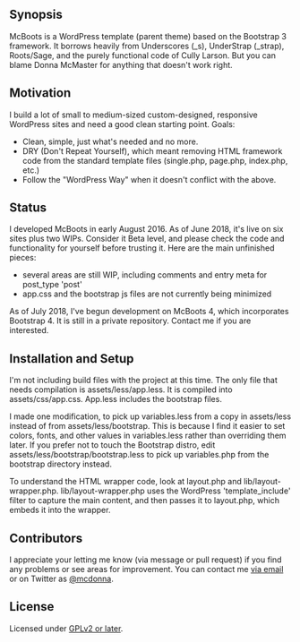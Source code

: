 ## Synopsis

McBoots is a WordPress template (parent theme) based on the Bootstrap 3 framework. It borrows heavily from Underscores (_s), UnderStrap (_strap), Roots/Sage, and the purely functional code of Cully Larson. But you can blame Donna McMaster for anything that doesn't work right.

## Motivation

I build a lot of small to medium-sized custom-designed, responsive WordPress sites and need a good clean starting point. Goals:

* Clean, simple, just what's needed and no more. 
* DRY (Don't Repeat Yourself), which meant removing HTML framework code from the standard template files (single.php, page.php, index.php, etc.)
* Follow the "WordPress Way" when it doesn't conflict with the above. 

## Status

I developed McBoots in early August 2016. As of June 2018, it's live on six sites plus two WIPs. Consider it Beta level, and please check the code and functionality for yourself before trusting it. Here are the main unfinished pieces: 

* several areas are still WIP, including comments and entry meta for post_type 'post'
* app.css and the bootstrap js files are not currently being minimized

As of July 2018, I've begun development on McBoots 4, which incorporates Bootstrap 4. It is still in a private repository. Contact me if you are interested. 

## Installation and Setup

I'm not including build files with the project at this time. The only file that needs compilation is assets/less/app.less. It is compiled into assets/css/app.css. App.less includes the bootstrap files. 

I made one modification, to pick up variables.less from a copy in assets/less instead of from assets/less/bootstrap. This is because I find it easier to set colors, fonts, and other values in variables.less rather than overriding them later. If you prefer not to touch the Bootstrap distro, edit assets/less/bootstrap/bootstrap.less to pick up variables.php from the bootstrap directory instead. 

To understand the HTML wrapper code, look at layout.php and lib/layout-wrapper.php. lib/layout-wrapper.php uses the WordPress 'template_include' filter to capture the main content, and then passes it to layout.php, which embeds it into the wrapper. 

## Contributors

I appreciate your letting me know (via message or pull request) if you find any problems or see areas for improvement. You can contact me [via email](https://www.donnamcmaster.com/contact/ "at my website") or on Twitter as [@mcdonna](https://twitter.com/mcdonna). 

## License

Licensed under [GPLv2 or later](https://www.gnu.org/licenses/gpl-2.0.html).
